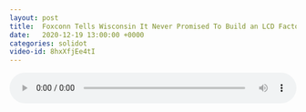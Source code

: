 ```yaml
---
layout: post
title:  Foxconn Tells Wisconsin It Never Promised To Build an LCD Factory
date:   2020-12-19 13:00:00 +0000
categories: solidot
video-id: 8hxXfjEe4tI
---
```


<audio src="/assets/868ae35f7d133741295afbeb3bf271f3.mp3" style="width: 100%;" controls></audio>

